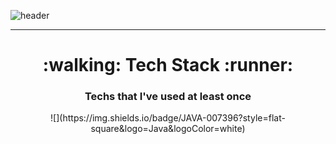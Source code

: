 ![header](https://capsule-render.vercel.app/api?type=cylinder&color=FDCB58&height=300&section=header&text=SeoYun.Jang&fontSize=90&animation=twinkling4s)

<hr>
<h1 align="center">:walking: Tech Stack :runner:</h1>

<h3 align="center">Techs that I've used at least once</h3>

<p align="center">
  ![](https://img.shields.io/badge/JAVA-007396?style=flat-square&logo=Java&logoColor=white)
</p>
